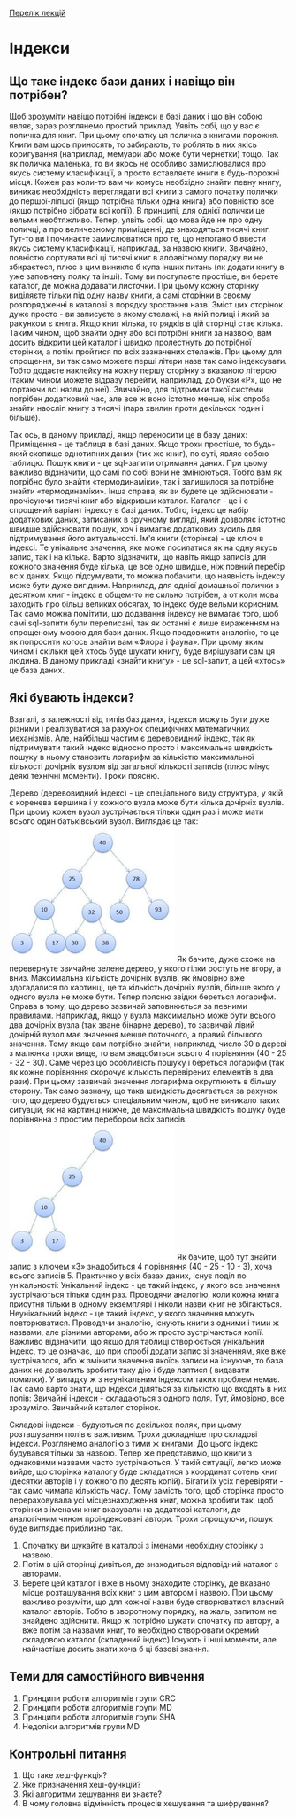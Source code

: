 [Перелік лекцій](README.md)

# Індекси

## Що таке індекс бази даних і навіщо він потрібен?
Щоб зрозуміти навіщо потрібні індекси в базі даних і що він собою являє, зараз розглянемо простий приклад.
Уявіть собі, що у вас є поличка для книг.  При цьому спочатку ця поличка з книгами порожня.  Книги вам щось приносять, то забирають, то роблять в них якісь коригування (наприклад, мемуари або може бути чернетки) тощо.
Так як поличка маленька, то ви якось не особливо замислювалися про якусь систему класифікації, а просто вставляєте книги в будь-порожні місця.
Кожен раз коли-то вам чи комусь необхідно знайти певну книгу, виникає необхідність переглядати всі книги з самого початку полички до першої-ліпшої (якщо потрібна тільки одна книга) або повністю все (якщо потрібно зібрати всі копії).  В принципі, для однієї полички це вельми необтяжливо.
Тепер, уявіть собі, що мова йде не про одну поличці, а про величезному приміщенні, де знаходяться тисячі книг.
Тут-то ви і починаєте замислюватися про те, що непогано б ввести якусь систему класифікації, наприклад, за назвою книги.  Звичайно, повністю сортувати всі ці тисячі книг в алфавітному порядку ви не збираєтеся, плюс з цим виникло б купа інших питань (як додати книгу в уже заповнену полку та інші).
Тому ви поступаєте простіше, ви берете каталог, де можна додавати листочки.  При цьому кожну сторінку виділяєте тільки під одну назву книги, а самі сторінки в своєму розпорядженні в каталозі в порядку зростання назв.  Зміст цих сторінок дуже просто - ви записуєте в якому стелажі, на якій полиці і який за рахунком є книга.  Якщо книг кілька, то рядків в цій сторінці стає кілька.
Таким чином, щоб знайти одну або всі потрібні книги за назвою, вам досить відкрити цей каталог і швидко пролестнуть до потрібної сторінки, а потім пройтися по всіх зазначених стелажів.  При цьому для спрощення, ви так само можете перші літери назв так само індексувати.  Тобто додаєте наклейку на кожну першу сторінку з вказаною літерою (таким чином можете відразу перейти, наприклад, до букви «Р», що не гортаючи всі назви до неї).
Звичайно, для підтримки такої системи потрібен додатковий час, але все ж воно істотно менше, ніж спроба знайти наосліп книгу з тисячі (пара хвилин проти декількох годин і більше).

Так ось, в даному прикладі, якщо переносити це в базу даних:
Приміщення - це таблиця в базі даних.  Якщо трохи простіше, то будь-який скопище однотипних даних (тих же книг), по суті, являє собою таблицю.
Пошук книги - це sql-запити отримання даних.  При цьому важливо відзначити, що самі по собі вони не змінюються.  Тобто вам як потрібно було знайти «термодинаміки», так і залишилося за потрібне знайти «термодинаміки».  Інша справа, як ви будете це здійснювати - прочісуючи тисячі книг або відкривши каталог.
Каталог - це і є спрощений варіант індексу в базі даних.  Тобто, індекс це набір додаткових даних, записаних в зручному вигляді, який дозволяє істотно швидше здійснювати пошук, хоч і вимагає додаткових зусиль для підтримування його актуальності.
Ім'я книги (сторінка) - це ключ в індексі.  Те унікальне значення, яке може посилатися як на одну якусь запис, так і на кілька.  Варто відзначити, що навіть якщо записів для кожного значення буде кілька, це все одно швидше, ніж повний перебір всіх даних.
Якщо підсумувати, то можна побачити, що наявність індексу може бути дуже вигідним.  Наприклад, для однієї домашньої полички з десятком книг - індекс в общем-то не сильно потрібен, а от коли мова заходить про більш великих обсягах, то індекс буде вельми корисним.
Так само можна помітити, що додавання індексу не вимагає того, щоб самі sql-запити були переписані, так як останні є лише вираженням на спрощеному мовою для бази даних.  Якщо продовжити аналогію, то це як попросити когось знайти вам «Флора і фауна».  При цьому яким чином і скільки цей хтось буде шукати книгу, буде вирішувати сам ця людина.  В даному прикладі «знайти книгу» - це sql-запит, а цей «хтось» це база даних.

## Які бувають індекси?
Взагалі, в залежності від типів баз даних, індекси можуть бути дуже різними і реалізуватися за рахунок специфічних математичних механізмів.  Але, найбільш частим є деревовидний індекс, так як підтримувати такий індекс відносно просто і максимальна швидкість пошуку в ньому становить логарифм за кількістю максимальної кількості дочірніх вузлом від загальної кількості записів (плюс мінус деякі технічні моменти).
Трохи поясню.

Дерево (деревовидний індекс) - це спеціального виду структура, у якій є коренева вершина і у кожного вузла може бути кілька дочірніх вузлів.  При цьому кожен вузол зустрічається тільки один раз і може мати всього один батьківський вузол.  Виглядає це так:
  ![](img/lec-08/08-020.jpg)
Як бачите, дуже схоже на перевернуте звичайне зелене дерево, у якого гілки ростуть не вгору, а вниз.
Максимальна кількість дочірніх вузлів, як ймовірно вже здогадалися по картинці, це та кількість дочірніх вузлів, більше якого у одного вузла не може бути.
Тепер поясню звідки береться логарифм.  Справа в тому, що дерево зазвичай заповнюється за певними правилами.  Наприклад, якщо у вузла максимально може бути всього два дочірніх вузла (так зване бінарне дерево), то зазвичай лівий дочірній вузол має значення менше поточного, а правий більшого значення.  Тому якщо вам потрібно знайти, наприклад, число 30 в дереві з малюнка трохи вище, то вам знадобиться всього 4 порівняння (40 - 25 - 32 - 30).  Саме через цю особливість пошуку і береться логарифм (так як кожне порівняння скорочує кількість перевірених елементів в два рази).  При цьому зазвичай значення логарифма округлюють в більшу сторону.
Так само зазначу, що така швидкість досягається за рахунок того, що дерево будується спеціальним чином, щоб не виникало таких ситуацій, як на картинці нижче, де максимальна швидкість пошуку буде порівнянна з простим перебором всіх записів.
 ![](img/lec-08/08-030.jpg)
Як бачите, щоб тут знайти запис з ключем «3» знадобиться 4 порівняння (40 - 25 - 10 - 3), хоча всього записів 5.
Практично у всіх базах даних, існує поділ по унікальності:
Унікальний індекс - це такий індекс, у якого все значення зустрічаються тільки один раз.  Проводячи аналогію, коли кожна книга присутня тільки в одному екземплярі і ніколи назви книг не збігаються.
Неунікальний індекс - це такий індекс, у якого значення можуть повторюватися.  Проводячи аналогію, існують книги з одними і тими ж назвами, але різними авторами, або ж просто зустрічаються копії.
Важливо відзначити, що якщо для таблиці створюється унікальний індекс, то це означає, що при спробі додати запис зі значенням, яке вже зустрічалося, або ж змінити значення якоїсь записи на існуюче, то база даних не дозволить зробити таку дію і буде лаятися (  видавати помилки).  У випадку ж з неунікальним індексом таких проблем немає.
Так само варто знати, що індекси діляться за кількістю що входять в них полів:
Звичайні індекси - складаються з одного поля.  Тут, ймовірно, все зрозуміло.  Звичайний каталог сторінок.

Складові індекси - будуються по декількох полях, при цьому розташування полів є важливим.
Трохи докладніше про складові індекси.  Розглянемо аналогію з тими ж книгами.  До цього індекс будувався тільки за назвою.  Тепер же представимо, що книги з однаковими назвами часто зустрічаються.  У такій ситуації, легко може вийде, що сторінка каталогу буде складатися з координат сотень книг (десятки авторів і у кожного по десять копій).  Бігати їх усіх перевіряти - так само чимала кількість часу.  Тому замість того, щоб сторінка просто перераховувала усі місцезнаходження книг, можна зробити так, щоб сторінки з іменами книг вказували на додаткові каталоги, де аналогічним чином проіндексовані автори.
Трохи спрощуючи, пошук буде виглядає приблизно так.
1.	Спочатку ви шукайте в каталозі з іменами необхідну сторінку з назвою.
2.	Потім в цій сторінці дивіться, де знаходиться відповідний каталог з авторами.
3.	Берете цей каталог і вже в ньому знаходите сторінку, де вказано місце розташування всіх книг з цим автором і назвою.
При цьому важливо розуміти, що для кожної назви буде створюватися власний каталог авторів.  Тобто в зворотному порядку, на жаль, запитом не знайдено здійснити.  Якщо ж потрібно шукати спочатку по автору, а вже потім за назвами книг, то необхідно створювати окремий складовою каталог (складений індекс)
Існують і інші моменти, але найчастіше досить знати хоча б ці базові знання.


## Теми для самостійного вивчення

1.  Принципи роботи алгоритмів групи CRC
2.  Принципи роботи алгоритмів групи MD
3.  Принципи роботи алгоритмів групи SHA
4.  Недоліки алгоритмів групи MD

## Контрольні питання

1.  Що таке хеш-функція?
2.  Яке призначення хеш-функцій?
3.  Які алгоритми хешування ви знаєте?
4.  В чому головна відмінність процесів хешування та шифрування?